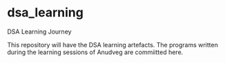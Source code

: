 # dsa_learning
DSA Learning Journey 

This repository will have the DSA learning artefacts.
The programs written during the learning sessions of Anudveg are commiitted here.
